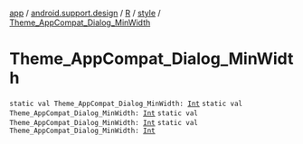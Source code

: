 [app](../../../index.md) / [android.support.design](../../index.md) / [R](../index.md) / [style](index.md) / [Theme_AppCompat_Dialog_MinWidth](.)

# Theme_AppCompat_Dialog_MinWidth

`static val Theme_AppCompat_Dialog_MinWidth: `[`Int`](https://kotlinlang.org/api/latest/jvm/stdlib/kotlin/-int/index.html)
`static val Theme_AppCompat_Dialog_MinWidth: `[`Int`](https://kotlinlang.org/api/latest/jvm/stdlib/kotlin/-int/index.html)
`static val Theme_AppCompat_Dialog_MinWidth: `[`Int`](https://kotlinlang.org/api/latest/jvm/stdlib/kotlin/-int/index.html)
`static val Theme_AppCompat_Dialog_MinWidth: `[`Int`](https://kotlinlang.org/api/latest/jvm/stdlib/kotlin/-int/index.html)